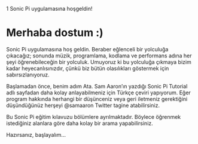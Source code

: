 1 Sonic Pi uygulamasına hoşgeldin!

# Merhaba dostum :)

   Sonic Pi uygulamasına hoş geldin. Beraber eğlenceli bir yolculuğa çıkacağız; sonunda müzik, programlama, kodlama ve performans adına
her şeyi öğrenebileceğin bir yolculuk. Umuyoruz ki bu yolculuğa çıkmaya bizim kadar heyecanlısınızdır, çünkü biz bütün olasılıkları 
göstermek için sabırsızlanıyoruz.

   Başlamadan önce, benim adım Ata. Sam Aaron’ın yazdığı Sonic Pi Tutorial adlı sayfadan daha kolay anlayabilmeniz için Türkçe çeviri
yapıyorum. Eğer program hakkında herhangi bir düşünceniz veya geri iletmeniz gerektiğini düşündüğünüz herşeyi @samaaron Twitter tagine
atabilirsiniz. 

   Bu Sonic Pi eğitim kılavuzu bölümlere ayrılmaktadır. Böylece öğrenmek istediğiniz alanlara göre daha kolay bir arama yapabilirsiniz.
   
Hazırsanız, başlayalım…


